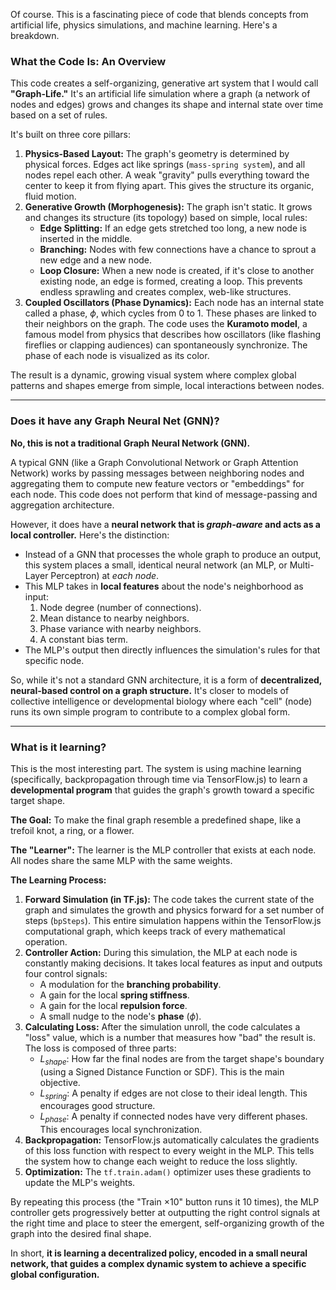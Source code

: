 Of course. This is a fascinating piece of code that blends concepts from artificial life, physics simulations, and machine learning. Here's a breakdown.

### What the Code Is: An Overview

This code creates a self-organizing, generative art system that I would call **"Graph-Life."** It's an artificial life simulation where a graph (a network of nodes and edges) grows and changes its shape and internal state over time based on a set of rules.

It's built on three core pillars:

1.  **Physics-Based Layout:** The graph's geometry is determined by physical forces. Edges act like springs (`mass-spring system`), and all nodes repel each other. A weak "gravity" pulls everything toward the center to keep it from flying apart. This gives the structure its organic, fluid motion.
2.  **Generative Growth (Morphogenesis):** The graph isn't static. It grows and changes its structure (its topology) based on simple, local rules:
    * **Edge Splitting:** If an edge gets stretched too long, a new node is inserted in the middle.
    * **Branching:** Nodes with few connections have a chance to sprout a new edge and a new node.
    * **Loop Closure:** When a new node is created, if it's close to another existing node, an edge is formed, creating a loop. This prevents endless sprawling and creates complex, web-like structures.
3.  **Coupled Oscillators (Phase Dynamics):** Each node has an internal state called a phase, $\phi$, which cycles from 0 to 1. These phases are linked to their neighbors on the graph. The code uses the **Kuramoto model**, a famous model from physics that describes how oscillators (like flashing fireflies or clapping audiences) can spontaneously synchronize. The phase of each node is visualized as its color.

The result is a dynamic, growing visual system where complex global patterns and shapes emerge from simple, local interactions between nodes.

---

### Does it have any Graph Neural Net (GNN)?

**No, this is not a traditional Graph Neural Network (GNN).**

A typical GNN (like a Graph Convolutional Network or Graph Attention Network) works by passing messages between neighboring nodes and aggregating them to compute new feature vectors or "embeddings" for each node. This code does not perform that kind of message-passing and aggregation architecture.

However, it does have a **neural network that is *graph-aware* and acts as a local controller.** Here's the distinction:

* Instead of a GNN that processes the whole graph to produce an output, this system places a small, identical neural network (an MLP, or Multi-Layer Perceptron) at *each node*.
* This MLP takes in **local features** about the node's neighborhood as input:
    1.  Node degree (number of connections).
    2.  Mean distance to nearby neighbors.
    3.  Phase variance with nearby neighbors.
    4.  A constant bias term.
* The MLP's output then directly influences the simulation's rules for that specific node.

So, while it's not a standard GNN architecture, it is a form of **decentralized, neural-based control on a graph structure.** It's closer to models of collective intelligence or developmental biology where each "cell" (node) runs its own simple program to contribute to a complex global form.

---

### What is it learning?

This is the most interesting part. The system is using machine learning (specifically, backpropagation through time via TensorFlow.js) to learn a **developmental program** that guides the graph's growth toward a specific target shape.

**The Goal:** To make the final graph resemble a predefined shape, like a trefoil knot, a ring, or a flower.

**The "Learner":** The learner is the MLP controller that exists at each node. All nodes share the same MLP with the same weights.

**The Learning Process:**

1.  **Forward Simulation (in TF.js):** The code takes the current state of the graph and simulates the growth and physics forward for a set number of steps (`bpSteps`). This entire simulation happens within the TensorFlow.js computational graph, which keeps track of every mathematical operation.
2.  **Controller Action:** During this simulation, the MLP at each node is constantly making decisions. It takes local features as input and outputs four control signals:
    * A modulation for the **branching probability**.
    * A gain for the local **spring stiffness**.
    * A gain for the local **repulsion force**.
    * A small nudge to the node's **phase** ($\phi$).
3.  **Calculating Loss:** After the simulation unroll, the code calculates a "loss" value, which is a number that measures how "bad" the result is. The loss is composed of three parts:
    * $L_{shape}$: How far the final nodes are from the target shape's boundary (using a Signed Distance Function or SDF). This is the main objective.
    * $L_{spring}$: A penalty if edges are not close to their ideal length. This encourages good structure.
    * $L_{phase}$: A penalty if connected nodes have very different phases. This encourages local synchronization.
4.  **Backpropagation:** TensorFlow.js automatically calculates the gradients of this loss function with respect to every weight in the MLP. This tells the system how to change each weight to reduce the loss slightly.
5.  **Optimization:** The `tf.train.adam()` optimizer uses these gradients to update the MLP's weights.

By repeating this process (the "Train ×10" button runs it 10 times), the MLP controller gets progressively better at outputting the right control signals at the right time and place to steer the emergent, self-organizing growth of the graph into the desired final shape.

In short, **it is learning a decentralized policy, encoded in a small neural network, that guides a complex dynamic system to achieve a specific global configuration.**

